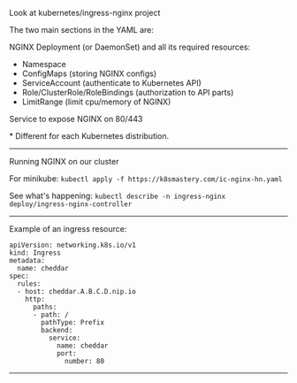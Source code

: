 Look at kubernetes/ingress-nginx project

The two main sections in the YAML are:

NGINX Deployment (or DaemonSet) and all its required resources:
- Namespace
- ConfigMaps (storing NGINX configs)
- ServiceAccount (authenticate to Kubernetes API)
- Role/ClusterRole/RoleBindings (authorization to API parts)
- LimitRange (limit cpu/memory of NGINX)

Service to expose NGINX on 80/443

\* Different for each Kubernetes distribution.

---

Running NGINX on our cluster

For minikube:
`kubectl apply -f https://k8smastery.com/ic-nginx-hn.yaml`

See what's happening:
`kubectl describe -n ingress-nginx deploy/ingress-nginx-controller`

---

Example of an ingress resource:

```
apiVersion: networking.k8s.io/v1
kind: Ingress
metadata:
  name: cheddar
spec:
  rules:
  - host: cheddar.A.B.C.D.nip.io
    http:
      paths:
      - path: /
        pathType: Prefix
        backend:
          service:
            name: cheddar
            port:
              number: 80
```

---

